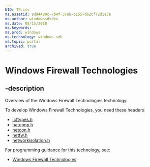 ```yaml
---
UID: TP:ics
ms.assetid: 9d94480c-7b4f-37ab-b155-d62cf72d1a3e
ms.author: windowssdkdev
ms.date: 08/15/2018
ms.keywords: 
ms.prod: windows
ms.technology: windows-sdk
ms.topic: portal
archived: true
---
```


# Windows Firewall Technologies

## -description

Overview of the Windows Firewall Technologies technology.

To develop Windows Firewall Technologies, you need these headers:

 * [icftypes.h](../icftypes/index.md)
 * [natupnp.h](../natupnp/index.md)
 * [netcon.h](../netcon/index.md)
 * [netfw.h](../netfw/index.md)
 * [networkisolation.h](../networkisolation/index.md)

For programming guidance for this technology, see:
* [Windows Firewall Technologies](/previous-versions/windows/desktop/ics)

